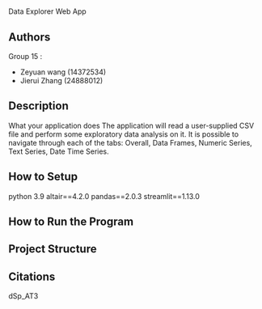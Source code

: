 # <project title>
Data Explorer Web App

## Authors
Group 15 : 
- Zeyuan wang (14372534)
- Jierui Zhang (24888012)

## Description
What your application does
The application will read a user-supplied CSV file and perform some exploratory data analysis on it. It is possible to navigate through each of the tabs: Overall, Data Frames, Numeric Series, Text Series, Date Time Series.
  
<Some of the challenges you faced>


<Some of the features you hope to implement in the future>


## How to Setup
<Provide a step-by-step description of how to get the development environment set and running.>
  
<Which Python version you used>
  python 3.9
<Which packages and version you used>
altair==4.2.0
pandas==2.0.3
streamlit==1.13.0
  
## How to Run the Program
<Provide instructions and examples>

## Project Structure
<List all folders and files of this project and provide quick description for each of them>

## Citations
<Mention authors and provide links code you source externally>
dSp_AT3 
 
 
